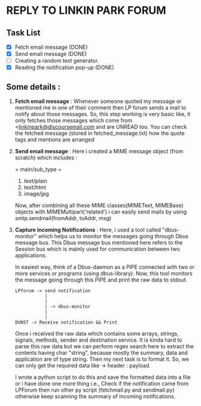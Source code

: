 # REPLY TO LINKIN PARK FORUM

## Task List
- [x] Fetch email message (DONE)
- [x] Send email message (DONE)
- [ ] Creating a random text generator.
- [x] Reading the notification pop-up (DONE)

## Some details :
  1. **Fetch email message** : Whenever someone quoted my message or mentioned me in one of their comment then LP forum sends a mail to notify about those messages. So, this step working is very basic like, it only fetches those messages which come from <linkinpark@discoursemail.com and are UNREAD too.
    You can check the fetched message (stored in fetched_message.txt) how the quote tags and mentions are arranged
  
  2. **Send email message** : Here i created a MIME message object (from scratch) which includes :
        
       = main/sub_type =
        1. text/plain
        2. text/html
        3. image/jpg
     
     Now, after combining all these MIME classes(MIMEText, MIMEBase) objects with MIMEMultipart('related') i can easily send mails by using smtp.sendmail(fromAddr, toAddr, msg)

  3. **Capture incoming Notifications** : Here, i used a tool called "dbus-monitor" which helps us to monitor the messages going   through Dbus message bus. This Dbus message bus mentioned here refers to the Session bus which is mainly used for communication   between two applications. 

        In easiest way, think of a Dbus-daemon as a PIPE connected with two or more services or programs (using dbus-library). Now, this tool monitors the message going through this PIPE and print the raw data to stdout. 

     ```
     LPforum -> send notification
                |
                |
                | -> dbus-monitor
                |
                | 
     DUNST -> Receive notification && Print
     ```

        Once i received the raw data which contains some arrays, strings, signals, methods, sender and destination service. It is     kinda hard to parse this raw data but we can perform regex search here to extract the contents having char "string", because  mostly the   summary, data and application are of type string. Then my next task is to format it. So, we can only get the   required data like   -> header : payload.

        I wrote a python script to do this and save the formatted data into a file or i have done one more thing i.e., Check if the notification came from LPForum then run other py script (fetchmail.py and sendmail.py) otherwise keep scanning the summary of   incoming notifications.  
